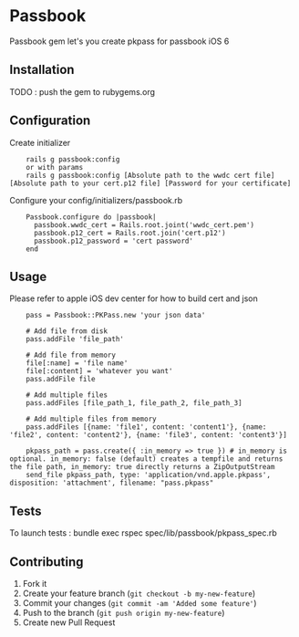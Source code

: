 # Passbook

Passbook gem let's you create pkpass for passbook iOS 6

## Installation

TODO : push the gem to rubygems.org

## Configuration

Create initializer
```
    rails g passbook:config
    or with params
    rails g passbook:config [Absolute path to the wwdc cert file] [Absolute path to your cert.p12 file] [Password for your certificate]
```

Configure your config/initializers/passbook.rb
```
    Passbook.configure do |passbook|
      passbook.wwdc_cert = Rails.root.joint('wwdc_cert.pem')
      passbook.p12_cert = Rails.root.join('cert.p12')
      passbook.p12_password = 'cert password'
    end
```
## Usage

Please refer to apple iOS dev center for how to build cert and json
```
    pass = Passbook::PKPass.new 'your json data'

    # Add file from disk
    pass.addFile 'file_path'

    # Add file from memory
    file[:name] = 'file name'
    file[:content] = 'whatever you want'
    pass.addFile file

    # Add multiple files
    pass.addFiles [file_path_1, file_path_2, file_path_3]

    # Add multiple files from memory
    pass.addFiles [{name: 'file1', content: 'content1'}, {name: 'file2', content: 'content2'}, {name: 'file3', content: 'content3'}]

    pkpass_path = pass.create({ :in_memory => true }) # in_memory is optional. in_memory: false (default) creates a tempfile and returns the file path, in_memory: true directly returns a ZipOutputStream
    send_file pkpass_path, type: 'application/vnd.apple.pkpass', disposition: 'attachment', filename: "pass.pkpass"
```
## Tests

  To launch tests : 
  bundle exec rspec spec/lib/passbook/pkpass_spec.rb

## Contributing

1. Fork it
2. Create your feature branch (`git checkout -b my-new-feature`)
3. Commit your changes (`git commit -am 'Added some feature'`)
4. Push to the branch (`git push origin my-new-feature`)
5. Create new Pull Request